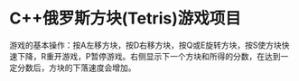 # C++俄罗斯方块(Tetris)游戏项目
<p>游戏的基本操作：按A左移方块，按D右移方块，按Q或E旋转方块，按S使方块快速下降，R重开游戏，P暂停游戏。右侧显示下一个方块和所得的分数，在达到一定分数后，方块的下落速度会增加。</p>
